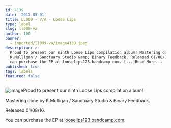 ```yaml
---
id: 4139
date: '2017-05-01'
title: LL009 - V/A - Loose Lips
type: label
slug: ll009-va
author: 100
banner:
  - imported/ll009-va/image4139.jpeg
description: >-
  Proud to present our ninth Loose Lips compilation album! Mastering done by
  K.Mulligan / Sanctuary Studio &amp; Binary Feedback. Released 01/08/16. You
  can purchase the EP at looselips123.bandcamp.com. [...]Read More...
published: true
tags: labels
featured: false
---
```

![image](../imported/ll009-va/image4139.jpeg)Proud to present our ninth Loose Lips compilation album!

Mastering done by K.Mulligan / Sanctuary Studio & Binary Feedback.

Released 01/08/16.

You can purchase the EP at [looselips123.bandcamp.com](https://exit.sc/?url=https%3A%2F%2Flooselips123.bandcamp.com "https://looselips123.bandcamp.com").